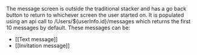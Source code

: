 The message screen is outside the traditional stacker and has a go back button to return to whichever screen the user started on. It is populated using an api call to /Users/${userInfo.id}/messages which returns the first 10 messages by default. These messages can be:
* [[Text message]]
* [[Invitation message]]
